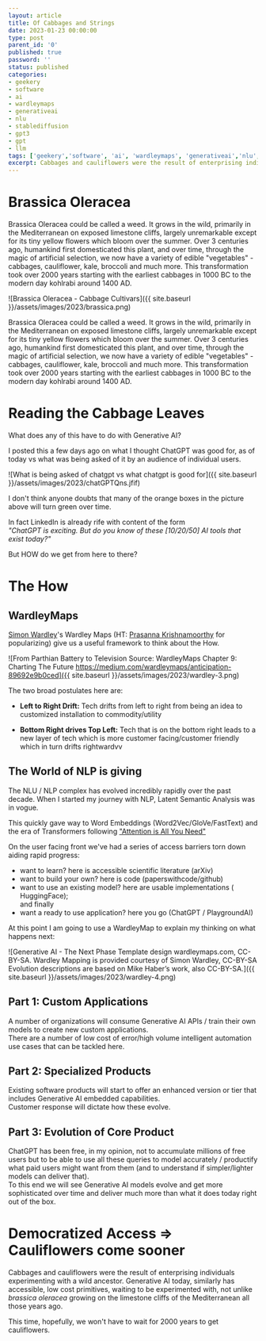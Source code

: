 ```yaml
---
layout: article
title: Of Cabbages and Strings
date: 2023-01-23 00:00:00
type: post
parent_id: '0'
published: true
password: ''
status: published
categories:
- geekery
- software
- ai
- wardleymaps
- generativeai
- nlu
- stablediffusion
- gpt3
- gpt
- llm
tags: ['geekery','software', 'ai', 'wardleymaps', 'generativeai','nlu','stablediffusion','gpt3','gpt','llm']
excerpt: Cabbages and cauliflowers were the result of enterprising individuals experimenting with a wild ancestor. Generative AI today, similarly has accessible, low cost primitives, waiting to be experimented with.
---
```


# Brassica Oleracea

Brassica Oleracea could be called a weed. It grows in the wild, primarily in the Mediterranean on exposed limestone cliffs, largely unremarkable except for its tiny yellow flowers which bloom over the summer.
Over 3 centuries ago, humankind first domesticated this plant, and over time, through the magic of artificial selection, we now have a variety of edible "vegetables" - cabbages, cauliflower, kale, broccoli and much more.
This transformation took over 2000 years starting with the earliest cabbages in 1000 BC to the modern day kohlrabi around 1400 AD.

![Brassica Oleracea - Cabbage Cultivars]({{ site.baseurl }}/assets/images/2023/brassica.png)

Brassica Oleracea could be called a weed. It grows in the wild, primarily in the Mediterranean on exposed limestone cliffs, largely unremarkable except for its tiny yellow flowers which bloom over the summer.
Over 3 centuries ago, humankind first domesticated this plant, and over time, through the magic of artificial selection, we now have a variety of edible "vegetables" - cabbages, cauliflower, kale, broccoli and much more.
This transformation took over 2000 years starting with the earliest cabbages in 1000 BC to the modern day kohlrabi around 1400 AD.

# Reading the Cabbage Leaves

What does any of this have to do with Generative AI?

I posted this a few days ago on what I thought ChatGPT was good for, as of today vs what was being asked of it by an audience of individual users.  

![What is being asked of chatgpt vs what chatgpt is good for]({{ site.baseurl }}/assets/images/2023/chatGPTQns.jfif)  

I don't think anyone doubts that many of the orange boxes in the picture above will turn green over time.  

In fact LinkedIn is already rife with content of the form  
*"ChatGPT is exciting. But do you know of these [10/20/50] AI tools that exist today?"*

But HOW do we get from here to there?  

# The How

## WardleyMaps

[Simon Wardley](https://www.linkedin.com/in/simonwardley)'s Wardley Maps (HT: [Prasanna Krishnamoorthy](https://www.linkedin.com/in/prasannainindia) for popularizing) give us a useful framework to think about the How.

![From Parthian Battery to Television Source: WardleyMaps Chapter 9: Charting The Future https://medium.com/wardleymaps/anticipation-89692e9b0ced]({{ site.baseurl }}/assets/images/2023/wardley-3.png)

The two broad postulates here are:

- **Left to Right Drift:** Tech drifts from left to right from being an idea to customized installation to commodity/utility

- **Bottom Right drives Top Left:** Tech that is on the bottom right leads to a new layer of tech which is more customer facing/customer friendly which in turn drifts rightwardvv

## The World of NLP is giving

The NLU / NLP complex has evolved incredibly rapidly over the past decade. When I started my journey with NLP, Latent Semantic Analysis was in vogue.  

This quickly gave way to Word Embeddings (Word2Vec/GloVe/FastText) and the era of Transformers following ["Attention is All You Need"](https://arxiv.org/abs/1706.03762)

On the user facing front we've had a series of access barriers torn down aiding rapid progress:

- want to learn? here is accessible scientific literature (arXiv)
- want to build your own? here is code (paperswithcode/github)
- want to use an existing model? here are usable implementations ( HuggingFace);  
and finally
- want a ready to use application? here you go (ChatGPT / PlaygroundAI)

At this point I am going to use a WardleyMap to explain my thinking on what happens next:  

![Generative AI - The Next Phase Template design wardleymaps.com, CC-BY-SA. Wardley Mapping is provided courtesy of Simon Wardley, CC-BY-SA Evolution descriptions are based on Mike Haber’s work, also CC-BY-SA.]({{ site.baseurl }}/assets/images/2023/wardley-4.png)

## Part 1: Custom Applications
A number of organizations will consume Generative AI APIs / train their own models to create new custom applications.   
There are a number of low cost of error/high volume intelligent automation use cases that can be tackled here.

## Part 2: Specialized Products
Existing software products will start to offer an enhanced version or tier that includes Generative AI embedded capabilities.   
Customer response will dictate how these evolve.   

## Part 3: Evolution of Core Product

ChatGPT has been free, in my opinion, not to accumulate millions of free users but to be able to use all these queries to model accurately / productify what paid users might want from them (and to understand if simpler/lighter models can deliver that).   
To this end we will see Generative AI models evolve and get more sophisticated over time and deliver much more than what it does today right out of the box.  

# Democratized Access => Cauliflowers come sooner   
Cabbages and cauliflowers were the result of enterprising individuals experimenting with a wild ancestor.
Generative AI today, similarly has accessible, low cost primitives, waiting to be experimented with, not unlike *brassica oleracea* growing on the limestone cliffs of the Mediterranean all those years ago.  

This time, hopefully, we won't have to wait for 2000 years to get cauliflowers.  